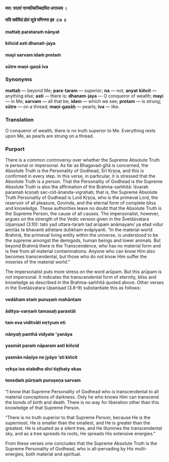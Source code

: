 #### मत्त: परतरं नान्यत्किञ्चिदस्ति धनञ्जय ।
#### मयि सर्वमिदं प्रोतं सूत्रे मणिगणा इव ॥ ७ ॥

#### mattaḥ parataraṁ nānyat
#### kiñcid asti dhanañ-jaya
#### mayi sarvam idaṁ protaṁ
#### sūtre maṇi-gaṇā iva

### Synonyms

**mattaḥ** — beyond Me; **para**-**taram** — superior; **na** — not; **anyat** **kiñcit** — anything else; **asti** — there is; **dhanam**-**jaya** — O conqueror of wealth; **mayi** — in Me; **sarvam** — all that be; **idam** — which we see; **protam** — is strung; **sūtre** — on a thread; **maṇi**-**gaṇāḥ** — pearls; **iva** — like.

### Translation

O conqueror of wealth, there is no truth superior to Me. Everything rests upon Me, as pearls are strung on a thread.

### Purport

There is a common controversy over whether the Supreme Absolute Truth is personal or impersonal. As far as Bhagavad-gītā is concerned, the Absolute Truth is the Personality of Godhead, Śrī Kṛṣṇa, and this is confirmed in every step. In this verse, in particular, it is stressed that the Absolute Truth is a person. That the Personality of Godhead is the Supreme Absolute Truth is also the affirmation of the Brahma-saṁhitā: īśvaraḥ paramaḥ kṛṣṇaḥ sac-cid-ānanda-vigrahaḥ; that is, the Supreme Absolute Truth Personality of Godhead is Lord Kṛṣṇa, who is the primeval Lord, the reservoir of all pleasure, Govinda, and the eternal form of complete bliss and knowledge. These authorities leave no doubt that the Absolute Truth is the Supreme Person, the cause of all causes. The impersonalist, however, argues on the strength of the Vedic version given in the Śvetāśvatara Upaniṣad (3.10): tato yad uttara-taraṁ tad arūpam anāmayam/ ya etad vidur amṛtās te bhavanti athetare duḥkham evāpiyanti. “In the material world Brahmā, the primeval living entity within the universe, is understood to be the supreme amongst the demigods, human beings and lower animals. But beyond Brahmā there is the Transcendence, who has no material form and is free from all material contaminations. Anyone who can know Him also becomes transcendental, but those who do not know Him suffer the miseries of the material world.”

The impersonalist puts more stress on the word arūpam. But this arūpam is not impersonal. It indicates the transcendental form of eternity, bliss and knowledge as described in the Brahma-saṁhitā quoted above. Other verses in the Śvetāśvatara Upaniṣad (3.8–9) substantiate this as follows:

#### vedāham etaṁ puruṣaṁ mahāntam
#### āditya-varṇaṁ tamasaḥ parastāt
#### tam eva viditvāti mṛtyum eti
#### nānyaḥ panthā vidyate ’yanāya

#### yasmāt paraṁ nāparam asti kiñcid
#### yasmān nāṇīyo no jyāyo ’sti kiñcit
#### vṛkṣa iva stabdho divi tiṣṭhaty ekas
#### tenedaṁ pūrṇaṁ puruṣeṇa sarvam

“I know that Supreme Personality of Godhead who is transcendental to all material conceptions of darkness. Only he who knows Him can transcend the bonds of birth and death. There is no way for liberation other than this knowledge of that Supreme Person.

“There is no truth superior to that Supreme Person, because He is the supermost. He is smaller than the smallest, and He is greater than the greatest. He is situated as a silent tree, and He illumines the transcendental sky, and as a tree spreads its roots, He spreads His extensive energies.”

From these verses one concludes that the Supreme Absolute Truth is the Supreme Personality of Godhead, who is all-pervading by His multi-energies, both material and spiritual.